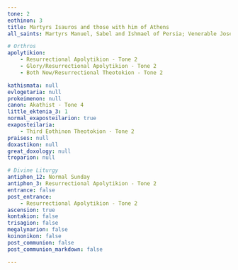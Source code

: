 ```yaml
---
tone: 2
eothinon: 3
title: Martyrs Isauros and those with him of Athens
all_saints: Martyrs Manuel, Sabel and Ishmael of Persia; Venerable Joseph and Pior, disciples of Anthony the Great; Martyr Nectan of Hartland

# Orthros
apolytikion:
    - Resurrectional Apolytikion - Tone 2
    - Glory/Resurrectional Apolytikion - Tone 2
    - Both Now/Resurrectional Theotokion - Tone 2

kathismata: null
evlogetaria: null
prokeimenon: null
canon: Akathist - Tone 4
little_ektenia_3: 1
normal_exaposteilarion: true
exaposteilaria:
    - Third Eothinon Theotokion - Tone 2
praises: null
doxastikon: null
great_doxology: null
troparion: null

# Divine Liturgy
antiphon_12: Normal Sunday
antiphon_3: Resurrectional Apolytikion - Tone 2
entrance: false
post_entrance:
    - Resurrectional Apolytikion - Tone 2
ascension: true
kontakion: false
trisagion: false
megalynarion: false
koinonikon: false
post_communion: false
post_communion_markdown: false

---
```


